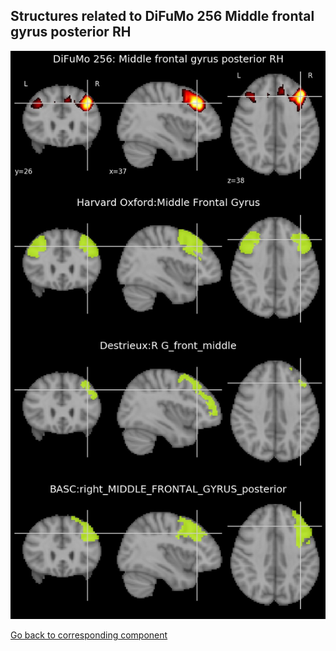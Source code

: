 


## Structures related to DiFuMo 256 Middle frontal gyrus posterior RH

![67](67.jpg "Structures related to DiFuMo 256 Middle frontal gyrus posterior RH")

[Go back to corresponding component](https://parietal-inria.github.io/DiFuMo/256/html/67.html)